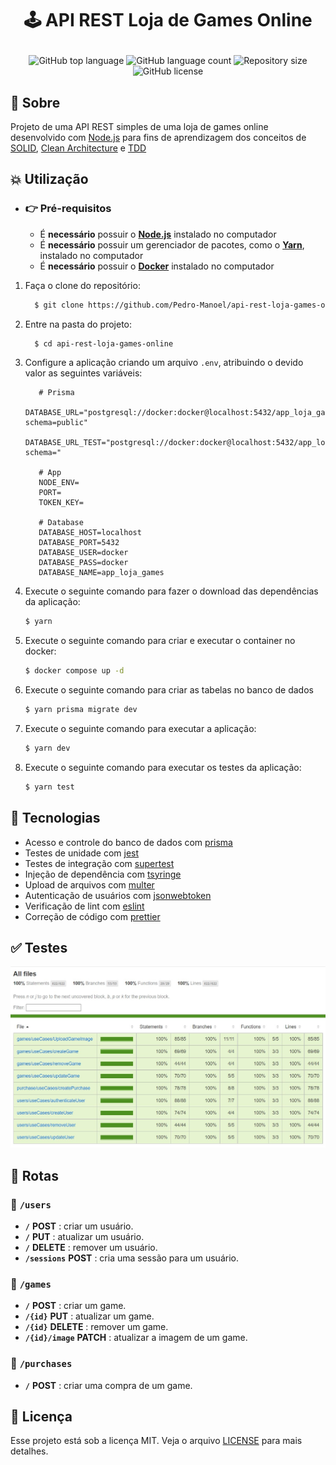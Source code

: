 <h1 align="center">
    <p> 🕹️ API REST Loja de Games Online </p>
</h1>

<p align="center">
    <img alt="GitHub top language" src="https://img.shields.io/github/languages/top/Pedro-Manoel/api-rest-loja-games-online?style=flat-square">
    <img alt="GitHub language count" src="https://img.shields.io/github/languages/count/Pedro-Manoel/api-rest-loja-games-online?style=flat-square">
    <img alt="Repository size" src="https://img.shields.io/github/repo-size/Pedro-Manoel/api-rest-loja-games-online?style=flat-square">
    <img alt="GitHub license" src="https://img.shields.io/github/license/Pedro-Manoel/api-rest-loja-games-online?style=flat-square"><br/>
</p>

## 🔖 Sobre

Projeto de uma API REST simples de uma loja de games online desenvolvido com [Node.js](https://nodejs.org/en/) para fins de aprendizagem dos conceitos de [SOLID](https://medium.com/desenvolvendo-com-paixao/o-que-%C3%A9-solid-o-guia-completo-para-voc%C3%AA-entender-os-5-princ%C3%ADpios-da-poo-2b937b3fc530), [Clean Architecture](https://blog.cleancoder.com/uncle-bob/2012/08/13/the-clean-architecture.html) e [TDD](https://www.devmedia.com.br/test-driven-development-tdd-simples-e-pratico/18533)

## 💥 Utilização

- ### 👉 **Pré-requisitos**

  - É **necessário** possuir o **[Node.js](https://nodejs.org/en/)** instalado no computador
  - É **necessário** possuir um gerenciador de pacotes, como o **[Yarn](https://yarnpkg.com/)**, instalado no computador
  - É **necessário** possuir o **[Docker](https://www.docker.com/)** instalado no computador

1. Faça o clone do repositório:

   ```sh
     $ git clone https://github.com/Pedro-Manoel/api-rest-loja-games-online.git
   ```

2. Entre na pasta do projeto:

   ```sh
     $ cd api-rest-loja-games-online
   ```

3. Configure a aplicação criando um arquivo `.env`, atribuindo o devido valor as seguintes variáveis:

   ```
      # Prisma
      DATABASE_URL="postgresql://docker:docker@localhost:5432/app_loja_games?schema=public"
      DATABASE_URL_TEST="postgresql://docker:docker@localhost:5432/app_loja_games_test?schema="

      # App
      NODE_ENV=
      PORT=
      TOKEN_KEY=

      # Database
      DATABASE_HOST=localhost
      DATABASE_PORT=5432
      DATABASE_USER=docker
      DATABASE_PASS=docker
      DATABASE_NAME=app_loja_games
   ```

4. Execute o seguinte comando para fazer o download das dependências da aplicação:

   ```sh
   $ yarn
   ```

5. Execute o seguinte comando para criar e executar o container no docker:

   ```sh
   $ docker compose up -d
   ```

6. Execute o seguinte comando para criar as tabelas no banco de dados

   ```sh
   $ yarn prisma migrate dev
   ```

7. Execute o seguinte comando para executar a aplicação:

   ```sh
   $ yarn dev
   ```

8. Execute o seguinte comando para executar os testes da aplicação:

   ```sh
   $ yarn test
   ```

## 🚀 Tecnologias

- Acesso e controle do banco de dados com [prisma](https://www.prisma.io/)
- Testes de unidade com [jest](https://jestjs.io/pt-BR/)
- Testes de integração com [supertest](https://www.npmjs.com/package/supertest)
- Injeção de dependência com [tsyringe](https://www.npmjs.com/package/tsyringe)
- Upload de arquivos com [multer](https://www.npmjs.com/package/multer)
- Autenticação de usuários com [jsonwebtoken](https://www.npmjs.com/package/jsonwebtoken)
- Verificação de lint com [eslint](https://eslint.org/)
- Correção de código com [prettier](https://prettier.io/)

## ✅ Testes

![Tests](.github/images/tests.jpg)

## 🔰 Rotas

### 🚏 `/users`

- **`/`** **POST** : criar um usuário.
- **`/`** **PUT** : atualizar um usuário.
- **`/`** **DELETE** : remover um usuário.
- **`/sessions`** **POST** : cria uma sessão para um usuário.

### 🚏 `/games`

- **`/`** **POST** : criar um game.
- **`/{id}`** **PUT** : atualizar um game.
- **`/{id}`** **DELETE** : remover um game.
- **`/{id}/image`** **PATCH** : atualizar a imagem de um game.

### 🚏 `/purchases`

- **`/`** **POST** : criar uma compra de um game.

## 📃 Licença

Esse projeto está sob a licença MIT. Veja o arquivo [LICENSE](LICENSE) para mais detalhes.
